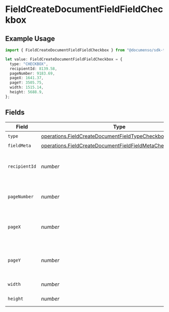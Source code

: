 # FieldCreateDocumentFieldFieldCheckbox

## Example Usage

```typescript
import { FieldCreateDocumentFieldFieldCheckbox } from "@documenso/sdk-typescript/models/operations";

let value: FieldCreateDocumentFieldFieldCheckbox = {
  type: "CHECKBOX",
  recipientId: 8139.58,
  pageNumber: 9183.69,
  pageX: 1641.37,
  pageY: 3505.75,
  width: 1515.14,
  height: 5688.9,
};
```

## Fields

| Field                                                                                                                                      | Type                                                                                                                                       | Required                                                                                                                                   | Description                                                                                                                                |
| ------------------------------------------------------------------------------------------------------------------------------------------ | ------------------------------------------------------------------------------------------------------------------------------------------ | ------------------------------------------------------------------------------------------------------------------------------------------ | ------------------------------------------------------------------------------------------------------------------------------------------ |
| `type`                                                                                                                                     | [operations.FieldCreateDocumentFieldTypeCheckboxRequest1](../../models/operations/fieldcreatedocumentfieldtypecheckboxrequest1.md)         | :heavy_check_mark:                                                                                                                         | N/A                                                                                                                                        |
| `fieldMeta`                                                                                                                                | [operations.FieldCreateDocumentFieldFieldMetaCheckboxRequest](../../models/operations/fieldcreatedocumentfieldfieldmetacheckboxrequest.md) | :heavy_minus_sign:                                                                                                                         | N/A                                                                                                                                        |
| `recipientId`                                                                                                                              | *number*                                                                                                                                   | :heavy_check_mark:                                                                                                                         | The ID of the recipient to create the field for.                                                                                           |
| `pageNumber`                                                                                                                               | *number*                                                                                                                                   | :heavy_check_mark:                                                                                                                         | The page number the field will be on.                                                                                                      |
| `pageX`                                                                                                                                    | *number*                                                                                                                                   | :heavy_check_mark:                                                                                                                         | The X coordinate of where the field will be placed.                                                                                        |
| `pageY`                                                                                                                                    | *number*                                                                                                                                   | :heavy_check_mark:                                                                                                                         | The Y coordinate of where the field will be placed.                                                                                        |
| `width`                                                                                                                                    | *number*                                                                                                                                   | :heavy_check_mark:                                                                                                                         | The width of the field.                                                                                                                    |
| `height`                                                                                                                                   | *number*                                                                                                                                   | :heavy_check_mark:                                                                                                                         | The height of the field.                                                                                                                   |